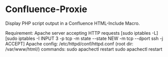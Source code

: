 # Confluence-Proxie

Display PHP script output in a Confluence HTML-Include Macro.

Requirement: Apache server accepting HTTP requests
\[sudo iptables -L\]
\[sudo iptables -I INPUT 3 -p tcp -m state --state NEW -m tcp --dport ssh -j ACCEPT\]
Apache
  config: /etc/httpd/conf/httpd.conf (root dir: /var/www/html/)
  commands:
    sudo apachectl restart
    sudo apachectl restart
